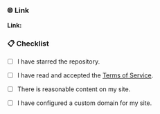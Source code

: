 <!--

⚠️ Please spend time reviewing your application before submitting.

-->



### 🌐 Link
<!--

🔗 Please provide a link to your site so that we can add the CNAME record for you.

-->

**Link:** 



### 📋 Checklist
<!--

✅ You have to tick all the boxes by changing `- [ ]` into `- [x]`.

-->

- [ ] I have starred the repository.
- [ ] I have read and accepted the [Terms of Service](/Terms-of-Service.md).
- [ ] There is reasonable content on my site.
- [ ] I have configured a custom domain for my site.



<!--

🥳 We'll inform you if there are any issues with your application. If everything is fine, we'll merge your request within 3 days. Thank you for your patience.

-->

